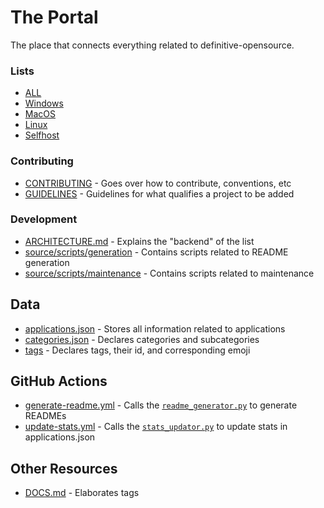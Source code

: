 
# The Portal
The place that connects everything related to definitive-opensource.

### Lists
- [ALL](README.md)
- [Windows](readmes/windows.md)
- [MacOS](readmes/macos.md)
- [Linux](readmes/linux.md)
- [Selfhost](readmes/selfhost.md)

### Contributing
- [CONTRIBUTING](/.github/CONTRIBUTING.md) - Goes over how to contribute, conventions, etc
- [GUIDELINES](/.github/GUIDELINES.md) - Guidelines for what qualifies a project to be added

### Development
- [ARCHITECTURE.md](resources/dev/ARCHITECTURE.md) - Explains the "backend" of the list
- [source/scripts/generation](/source/scripts/generation) - Contains scripts related to README generation
- [source/scripts/maintenance](/source/scripts/maintenance) - Contains scripts related to maintenance

## Data
- [applications.json](/source/data/dynamic/applications.json) - Stores all information related to applications
- [categories.json](/source/data/static/categories.json) - Declares categories and subcategories
- [tags](/source/data/static/tags.json) - Declares tags, their id, and corresponding emoji

## GitHub Actions
- [generate-readme.yml](/.github/workflows/generate-readme.yml) - Calls the [`readme_generator.py`](/source/scripts/generation/readme_generator.py) to generate READMEs
- [update-stats.yml](/.github/workflows/update-stats.yml) - Calls the [`stats_updator.py`](/source/scripts/maintenance/stats_updator.py.py) to update stats in applications.json

## Other Resources
- [DOCS.md](/resources/DOCS.md) - Elaborates tags
